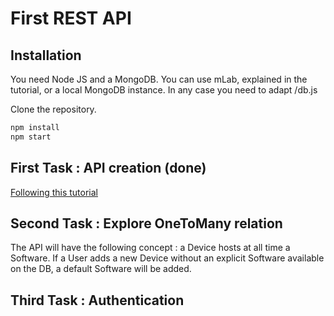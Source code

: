 # First REST API

## Installation

You need Node JS and a MongoDB. You can use  mLab, explained in the tutorial, or a local MongoDB instance. In any case you need to adapt /db.js

Clone the repository.
```bash
npm install
npm start
```

## First Task : API creation (done)
[Following this tutorial](https://hackernoon.com/restful-api-design-with-node-js-26ccf66eab09)

## Second Task : Explore OneToMany relation
The API will have the following concept : a Device hosts at all time a Software. If a User adds a new Device without an explicit Software available on the DB, a default Software will be added.

## Third Task : Authentication
